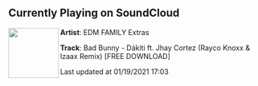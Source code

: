 ## Currently Playing on SoundCloud

[<img align="left" width="100" src="https://i1.sndcdn.com/artworks-B4WPkHK5RT70EvyK-4lJdzQ-t50x50.jpg">](https://soundcloud.com/edmfamilyextras/bad-bunny-dakiti-ft-jhay-cortez-rayco-knoxx-izaax-remix-free-download)

**Artist**: EDM FAMILY Extras 

**Track**: Bad Bunny - Dákiti ft. Jhay Cortez (Rayco Knoxx & Izaax Remix) [FREE DOWNLOAD]

Last updated at 01/19/2021 17:03
